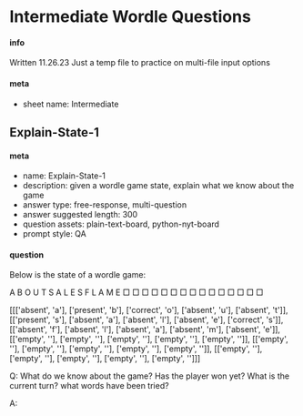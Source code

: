 # Intermediate Wordle Questions
#### info
Written 11.26.23
Just a temp file to practice on multi-file input options

#### meta
- sheet name: Intermediate

## Explain-State-1
#### meta
 - name: Explain-State-1
 - description: given a wordle game state, explain what we know about the game
 - answer type: free-response, multi-question
 - answer suggested length: 300
 - question assets: plain-text-board, python-nyt-board
 - prompt style: QA
 
#### question
Below is the state of a wordle game:

A B O U T
S A L E S
F L A M E
□ □ □ □ □
□ □ □ □ □
□ □ □ □ □

[[['absent', 'a'], ['present', 'b'], ['correct', 'o'], ['absent', 'u'], ['absent', 't']], [['present', 's'], ['absent', 'a'], ['absent', 'l'], ['absent', 'e'], ['correct', 's']], [['absent', 'f'], ['absent', 'l'], ['absent', 'a'], ['absent', 'm'], ['absent', 'e']], [['empty', ''], ['empty', ''], ['empty', ''], ['empty', ''], ['empty', '']], [['empty', ''], ['empty', ''], ['empty', ''], ['empty', ''], ['empty', '']], [['empty', ''], ['empty', ''], ['empty', ''], ['empty', ''], ['empty', '']]]

Q: What do we know about the game? Has the player won yet? What is the current turn? what words have been tried?

A:

